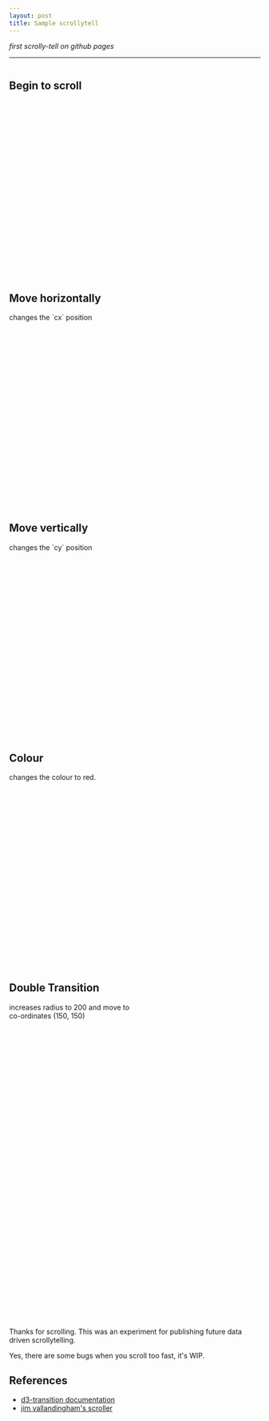 ```yaml
---
layout: post
title: Sample scrollytell
---
```


_first scrolly-tell on github pages_

-----

<style type="text/css">

  .container {
    width: 890px;
  }

  .sections {
    position: relative;
    display: inline-block;
    width: 250px;
    top: 0px;
    z-index: 90;
    padding-bottom: 200px;
  }

  .step {
    margin-bottom: 400px;
  }

  .vis {
    display: inline-block;
    position: fixed;
    top: 160px;
    right: 50px;
    z-index: 1;
    margin-left: 0;
  }

</style>

<div class="container">
  <div class="sections">
    <div class='vis'>
      <svg></svg>
    </div>
    <section class="step">
      <div class="title"><h2>Begin to scroll</h2></div>
    </section>
    <section class="step">
      <div class="title"><h2>Move horizontally</h2></div>
        changes the `cx` position
    </section>
    <section class="step">
      <div class="title"><h2>Move vertically</h2></div>
      changes the `cy` position
    </section>
    <section class="step">
      <div class="title"><h2>Colour</h2></div>
        changes the colour to red.
    </section>
    <section class="step">
      <div class="title"><h2>Double Transition</h2></div>
        increases radius to 200 and move
        to co-ordinates (150, 150)
    </section>
  </div>
</div>


Thanks for scrolling. This was an experiment for publishing future data driven scrollytelling.

Yes, there are some bugs when you scroll too fast, it's WIP.


## References

- [d3-transition documentation](https://github.com/d3/d3-transition)
- [jim vallandingham's scroller](https://vallandingham.me/scroller.html)

<script type="text/javascript" src="{{ site.baseurl }}/assets/js/scroller.js"></script>
<script type="text/javascript">

  var sections = d3.selectAll('.step');
  var viz = d3.select('.vis');
  var sectionPositions = [];    // list of section title's `top` position
  var startPos, currentIndex = -1;
  var dispatch = d3.dispatch('active', 'progress');
  var activateFunctions = [];

  // gather all the section positions
  sections.each(function(d, i) {
    var top = this.getBoundingClientRect().top;
    if(i === 0) {
      startPos = top;
    }
    sectionPositions.push(top - startPos);
  })


  // detect the current position of the page
  d3.select(window)
    .on("scroll.scroller", position);

  function position() {
    var pos = window.pageYOffset - 10;
    var sectionIndex = d3.bisect(sectionPositions, pos);
    sectionIndex = Math.min(sections.size() - 1, sectionIndex);

    if(currentIndex !== sectionIndex) {
      // @v4 you now `.call` the dispatch callback
      dispatch.call('active', this, sectionIndex);
      currentIndex = sectionIndex;
    }

    console.log('title ' + (currentIndex + 1));

    // to track progress between two sections, will range between 0.0 - 1.0
    var prevIndex = Math.max(sectionIndex - 1, 0);
    var prevTop = sectionPositions[prevIndex];
    var progress = (pos - prevTop) / (sectionPositions[sectionIndex] - prevTop);
    // @v4 you now `.call` the dispatch callback
    dispatch.call('progress', this, currentIndex, progress);
  }

  // create a function on which you will enable the event registered
  function scroll() {}
  scroll.on = function(action, callback) {
    dispatch.on(action, callback);
  };

  // callback for the 'active' event
  scroll.on('active', function(ind) {
    // viz.html('title' + (ind + 1))
    console.log('title', (ind + 1))
    activateFunctions[ind]();
  })

  // callback for the 'progress' event
  scroll.on('progress', function(ind, pro) {
  })

  activateFunctions[0] = step0;
  activateFunctions[1] = step1;
  activateFunctions[2] = step2;
  activateFunctions[3] = step3;
  activateFunctions[4] = step4;

  /* BASE setup */

  var t = d3.transition()
    .duration(750)
    .ease(d3.easeCircle)
  var svg = d3.select('.vis svg');
  var width = 500;
  var height = 420;
  var margin = { top: 0, left: 20, bottom: 40, right: 10 };

  svg.attr('width', width + margin.left + margin.right);
  svg.attr('height', height + margin.top + margin.bottom);
  svg.append('g');

  g = svg.select('g')
    .attr('transform', 'translate(' + margin.left + ',' + margin.top + ')');

  var circle = g.append('circle')
    .attr('cx', 50)
    .attr('cy', 100)
    .attr('r', 50)
    .attr('fill', 'steelblue')

  function step0() {
    console.log('step 0')
    circle.transition(t)
      .attr('cx', 50)

  }

  function step1() {
    console.log('step 1')
    circle.transition(t)
      .attr('cx', 300)
      .attr('cy', 100)
      .attr('r', 50)
      .attr('fill', 'steelblue')
  }
  function step2() {
    console.log('step 2')
    circle.transition(t)
      .attr('cx', 300)
      .attr('cy', 300)
      .attr('r', 50)
      .attr('fill', 'steelblue')
  }
  function step3() {
    console.log('step 3')
    circle.transition(t)
      .attr('cx', 300)
      .attr('cy', 300)
      .attr('r', 50)
      .attr('fill', 'red')
  }
  function step4() {
    console.log('step 4')
    circle.transition(t)
      .attr('cx', 150)
      .attr('cy', 150)
      .attr('r', 100)
      .attr('fill', 'red')
  }
</script>
